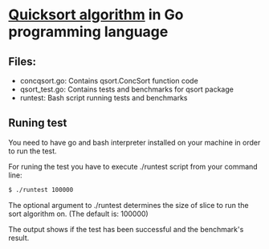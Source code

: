 # [Quicksort algorithm](https://en.wikipedia.org/wiki/Quicksort) in Go programming language

##  Files:
* concqsort.go:      Contains qsort.ConcSort function code   
* qsort_test.go:     Contains tests and benchmarks for qsort package
* runtest:           Bash script running tests and benchmarks

## Runing test
You need to have go and bash interpreter installed on your machine in order to run the test.

For runing the test you have to execute ./runtest script from your command line:
```Bash
$ ./runtest 100000
```
The optional argument to ./runtest determines the size of slice to run the sort algorithm on. (The default is: 100000)

The output shows if the test has been successful and the benchmark's result.
